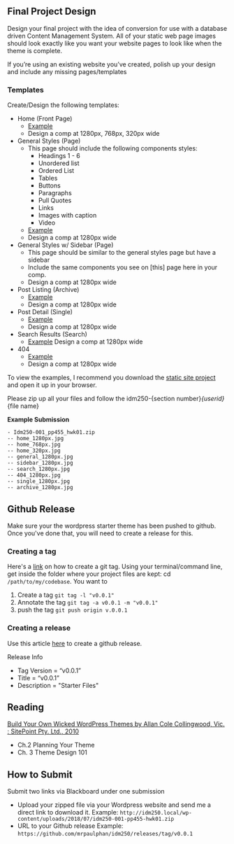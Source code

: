## Final Project Design

Design your final project with the idea of conversion for use with a database driven Content Management System. All of your static web page images should look exactly like you want your website pages to look like when the theme is complete.

If you’re using an existing website you’ve created, polish up your design and include any missing pages/templates


### Templates
Create/Design the following templates:
- Home (Front Page)
    - [Example](https://github.com/mrpaulphan/idm250/blob/master/static_site/index.html)
    - Design a comp at 1280px, 768px, 320px  wide
- General Styles (Page)
    - This page should include the following components styles:
        - Headings 1 - 6
        - Unordered list
        - Ordered List
        - Tables
        - Buttons
        - Paragraphs
        - Pull Quotes
        - Links
        - Images with caption 
        - Video
    - [Example](https://github.com/mrpaulphan/idm250/blob/master/static_site/page.html)
    - Design a comp at 1280px wide
- General Styles w/ Sidebar (Page)
    - This page should be similar to the general styles page but have a sidebar
    - Include the same components you see on [this] page here in your comp. 
    - Design a comp at 1280px wide 
- Post Listing (Archive)
    - [Example](https://github.com/mrpaulphan/idm250/blob/master/static_site/blog.html)
    - Design a comp at 1280px wide
- Post Detail (Single)
    - [Example](https://github.com/mrpaulphan/idm250/blob/master/static_site/single.html)
    - Design a comp at 1280px wide
- Search Results (Search)
    - [Example](https://github.com/mrpaulphan/idm250/blob/master/static_site/search.html)
        Design a comp at 1280px wide
- 404
    - [Example](https://github.com/mrpaulphan/idm250/blob/master/static_site/404.html)
    - Design a comp at 1280px wide


To view the examples, I recommend you download the [static site project](https://github.com/mrpaulphan/idm250/blob/master/static_site) and open it up in  your browser. 

Please zip up all your files and follow the idm250-{section number}_{userid}_{file name}

**Example Submission**
```
- Idm250-001_pp455_hwk01.zip
-- home_1280px.jpg
-- home_768px.jpg
-- home_320px.jpg
-- general_1280px.jpg
-- sidebar_1280px.jpg
-- search_1280px.jpg
-- 404_1280px.jpg
-- single_1280px.jpg
-- archive_1280px.jpg
```


## Github Release
Make sure your the wordpress starter theme has been pushed to github. Once you've done that, you will need to create a release for this. 

### Creating a tag

Here's a [link](https://git-scm.com/book/en/v2/Git-Basics-Tagging) on how to create a git tag. Using your terminal/command line, get inside the folder where your project files are kept: cd `/path/to/my/codebase`. You want to 
1. Create a tag `git tag -l "v0.0.1"`
2. Annotate the tag `git tag -a v0.0.1 -m "v0.0.1"`
3. push the tag `git push origin v.0.0.1`

### Creating a release
Use this article [here](https://help.github.com/articles/creating-releases/me) to create a github release. 

Release Info
- Tag Version = “v0.0.1”
- Title = “v0.0.1”
- Description = "Starter Files"


## Reading
[Build Your Own Wicked WordPress Themes by Allan Cole Collingwood, Vic. : SitePoint Pty. Ltd., 2010](http://www.library.drexel.edu/cgi-bin/r.cgi?url=http://library.books24x7.com/library.asp?^B&bookid=41318)
- Ch.2 Planning Your Theme
- Ch. 3 Theme Design 101



## How to Submit
Submit two links via Blackboard under one submission
- Upload your zipped file via your Wordpress website and send me a direct link to download it. Example: `http://idm250.local/wp-content/uploads/2018/07/idm250-001-pp455-hwk01.zip`
- URL to your Github release Example: `https://github.com/mrpaulphan/idm250/releases/tag/v0.0.1`






